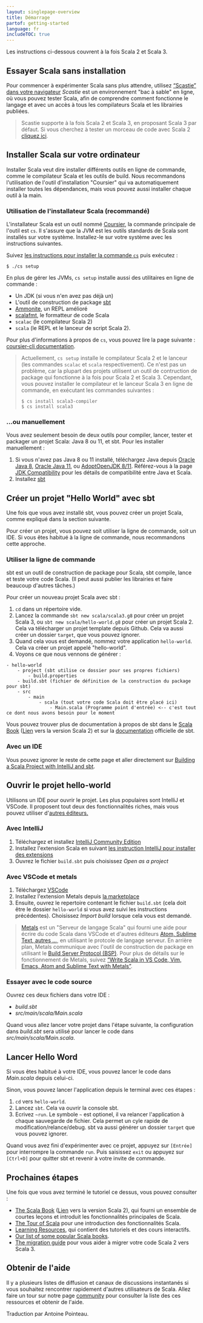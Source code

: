 ```yaml
---
layout: singlepage-overview
title: Démarrage
partof: getting-started
language: fr
includeTOC: true
---
```


Les instructions ci-dessous couvrent à la fois Scala 2 et Scala 3.

## Essayer Scala sans installation

Pour commencer à expérimenter Scala sans plus attendre, utilisez <a href="https://scastie.scala-lang.org/pEBYc5VMT02wAGaDrfLnyw" target="_blank">“Scastie” dans votre navigateur</a> _Scastie_ est un environnement "bac à sable" en ligne, où vous pouvez tester Scala, afin de comprendre comment fonctionne le langage et avec un accès à tous les compilateurs Scala et les librairies publiées.

> Scastie supporte à la fois Scala 2 et Scala 3, en proposant Scala 3 par défaut.
> Si vous cherchez à tester un morceau de code avec Scala 2
> [cliquez ici](https://scastie.scala-lang.org/MHc7C9iiTbGfeSAvg8CKAA).

## Installer Scala sur votre ordinateur

Installer Scala veut dire installer différents outils en ligne de commande, comme le compilateur Scala et les outils de build.
Nous recommandons l'utilisation de l'outil d'installation "Coursier" qui va automatiquement installer toutes les dépendances, mais vous pouvez aussi installer chaque outil à la main.

### Utilisation de l'installateur Scala (recommandé)

L'installateur Scala est un outil nommé [Coursier](https://get-coursier.io/docs/cli-overview), la commande principale de l'outil est `cs`.
Il s'assure que la JVM est les outils standards de Scala sont installés sur votre système. 
Installez-le sur votre système avec les instructions suivantes.

<div class="main-download">
    <div id="download-step-one">
        <p>Suivez <a href="https://get-coursier.io/docs/cli-installation.html#native-launcher" target="_blank">les instructions pour installer la commande <code>cs</code></a> puis exécutez :</p>
        <p><code>$ ./cs setup</code></p>
    </div>
</div>

En plus de gérer les JVMs, `cs setup` installe aussi des utilitaires en ligne de commande :

- Un JDK (si vous n'en avez pas déjà un)
- L'outil de construction de package [sbt](https://www.scala-sbt.org/)
- [Ammonite](https://ammonite.io/), un REPL amélioré
- [scalafmt](https://scalameta.org/scalafmt/), le formatteur de code Scala
- `scalac` (le compilateur Scala 2)
- `scala` (le REPL et le lanceur de script Scala 2).

Pour plus d'informations à propos de `cs`, vous pouvez lire la page suivante :
[coursier-cli documentation](https://get-coursier.io/docs/cli-overview).

> Actuellement, `cs setup` installe le compilateur Scala 2 et le lanceur
> (les commandes `scalac` et `scala` respectivement). Ce n'est pas un problème,
> car la plupart des projets utilisent un outil de contruction
> de package qui fonctionne à la fois pour Scala 2 et Scala 3.
> Cependant, vous pouvez installer le compilateur et le lanceur Scala 3 en ligne de commande,
> en exécutant les commandes suivantes :
> ```
> $ cs install scala3-compiler
> $ cs install scala3
> ```

### ...ou manuellement

Vous avez seulement besoin de deux outils pour compiler, lancer, tester et packager un projet Scala: Java 8 ou 11, et sbt.
Pour les installer manuellement :

1. Si vous n'avez pas Java 8 ou 11 installé, téléchargez
   Java depuis [Oracle Java 8](https://www.oracle.com/java/technologies/javase-jdk8-downloads.html), [Oracle Java 11](https://www.oracle.com/java/technologies/javase-jdk11-downloads.html),
   ou [AdoptOpenJDK 8/11](https://adoptopenjdk.net/). Référez-vous à la page [JDK Compatibility](/overviews/jdk-compatibility/overview.html) pour les détails de compatibilité entre Java et Scala.
1. Installez [sbt](https://www.scala-sbt.org/download.html)

## Créer un projet "Hello World" avec sbt

Une fois que vous avez installé sbt, vous pouvez créer un projet Scala, comme expliqué dans la section suivante.

Pour créer un projet, vous pouvez soit utiliser la ligne de commande, soit un IDE.
Si vous êtes habitué à la ligne de commande, nous recommandons cette approche.

### Utiliser la ligne de commande

sbt est un outil de construction de package pour Scala, sbt compile, lance et teste votre code Scala.
(Il peut aussi publier les librairies et faire beaucoup d'autres tâches.)

Pour créer un nouveau projet Scala avec sbt :

1. `cd` dans un répertoire vide.
1. Lancez la commande `sbt new scala/scala3.g8` pour créer un projet Scala 3, ou `sbt new scala/hello-world.g8` pour créer un projet Scala 2.
   Cela va télécharger un projet template depuis Github.
   Cela va aussi créer un dossier `target`, que vous pouvez ignorer.
1. Quand cela vous est demandé, nommez votre application `hello-world`. Cela va créer un projet appelé "hello-world".
1. Voyons ce que nous vennons de générer :

```
- hello-world
    - project (sbt utilise ce dossier pour ses propres fichiers)
        - build.properties
    - build.sbt (fichier de définition de la construction du package pour sbt)
    - src
        - main
            - scala (tout votre code Scala doit être placé ici)
                - Main.scala (Programme point d'entrée) <-- c'est tout ce dont nous avons besoin pour le moment
```

Vous pouvez trouver plus de documentation à propos de sbt dans le [Scala Book](/scala3/book/tools-sbt.html) ([Lien](/overviews/scala-book/scala-build-tool-sbt.html) vers la version Scala 2) et sur la [documentation](https://www.scala-sbt.org/1.x/docs/index.html) officielle de sbt.

### Avec un IDE

Vous pouvez ignorer le reste de cette page et aller directement sur [Building a Scala Project with IntelliJ and sbt](/getting-started/intellij-track/building-a-scala-project-with-intellij-and-sbt.html).


## Ouvrir le projet hello-world

Utilisons un IDE pour ouvrir le projet. Les plus populaires sont IntelliJ et VSCode.
Il proposent tout deux des fonctionnalités riches, mais vous pouvez utiliser d'[autres éditeurs.](https://scalameta.org/metals/docs/editors/overview.html)

### Avec IntelliJ

1. Téléchargez et installez [IntelliJ Community Edition](https://www.jetbrains.com/idea/download/)
1. Installez l'extension Scala en suivant [les instruction IntelliJ pour installer des extensions](https://www.jetbrains.com/help/idea/managing-plugins.html)
1. Ouvrez le fichier `build.sbt` puis choisissez *Open as a project*

### Avec VSCode et metals

1. Téléchargez [VSCode](https://code.visualstudio.com/Download)
1. Installez l'extension Metals depuis [la marketplace](https://marketplace.visualstudio.com/items?itemName=scalameta.metals)
1. Ensuite, ouvrez le repertoire contenant le fichier `build.sbt` (cela doit être le dossier `hello-world` si vous avez suivi les instructions précédentes). Choisissez *Import build* lorsque cela vous est demandé.

> [Metals](https://scalameta.org/metals) est un "Serveur de langage Scala" qui fourni une aide pour écrire du code Scala dans VSCode et d'autres éditeurs [Atom, Sublime Text, autres ...](https://scalameta.org/metals/docs/editors/overview.html), en utilisant le protcole de langage serveur.
> En arrière plan, Metals communique avec l'outil de construction de package en utilisant
> le [Build Server Protocol (BSP)](https://build-server-protocol.github.io/).
> Pour plus de détails sur le fonctionnement de Metals, suivez [“Write Scala in VS Code, Vim, Emacs, Atom and Sublime Text with Metals”](https://www.scala-lang.org/2019/04/16/metals.html).

### Essayer avec le code source

Ouvrez ces deux fichiers dans votre IDE :

- _build.sbt_
- _src/main/scala/Main.scala_

Quand vous allez lancer votre projet dans l'étape suivante, la configuration dans _build.sbt_ sera utilisé pour lancer le code dans _src/main/scala/Main.scala_.

## Lancer Hello Word

Si vous êtes habitué à votre IDE, vous pouvez lancer le code dans _Main.scala_ depuis celui-ci.

Sinon, vous pouvez lancer l'application depuis le terminal avec ces étapes :

1. `cd` vers `hello-world`.
1. Lancez `sbt`. Cela va ouvrir la console sbt.
1. Ecrivez `~run`. Le symbole `~` est optionel, il va relancer l'application à chaque sauvegarde de fichier.
   Cela permet un cyle rapide de modification/relance/debug. sbt va aussi générer un dossier `target` que vous pouvez ignorer.

Quand vous avez fini d'expérimenter avec ce projet, appuyez sur `[Entrée]` pour interrompre la commande `run`.
Puis saisissez `exit` ou appuyez sur `[Ctrl+D]` pour quitter sbt et revenir à votre invite de commande.

## Prochaines étapes

Une fois que vous avez terminé le tutoriel ce dessus, vous pouvez consulter :

* [The Scala Book](/scala3/book/introduction.html) ([Lien](/overviews/scala-book/introduction.html) vers la version Scala 2), qui fourni un ensemble de courtes leçons et introduit les fonctionnalités principales de Scala.
* [The Tour of Scala](/tour/tour-of-scala.html) pour une introduction des fonctionnalités Scala.
* [Learning Resources](/learn.html), qui contient des tutoriels et des cours interactifs.
* [Our list of some popular Scala books](/books.html).
* [The migration guide](/scala3/guides/migration/compatibility-intro.html) pour vous aider à migrer votre code Scala 2 vers Scala 3.

## Obtenir de l'aide
Il y a plusieurs listes de diffusion et canaux de discussions instantanés si vous souhaitez rencontrer rapidement d'autres utilisateurs de Scala. Allez faire un tour sur notre page [community](https://scala-lang.org/community/) pour consulter la liste des ces ressources et obtenir de l'aide.

Traduction par Antoine Pointeau.

<!-- Hidden elements whose content are used to provide OS-specific download instructions.
 -- This is handled in `resources/js/functions.js`.
 --> 
<div style="display:none" id="stepOne-linux">
       <code class="hljs">$ curl -fLo cs https://git.io/coursier-cli-linux && chmod +x cs && ./cs setup </code> <br>
</div>

<div style="display:none" id="stepOne-unix">
    <p>Suivez <a href="https://get-coursier.io/docs/cli-installation" target="_blank">les instructions pour installer la commande 
    <code>cs</code></a>puis exécutez :</p>
    <p><code>$ ./cs setup</code></p>
</div>

<div style="display:none" id="stepOne-osx">
    <div class="highlight">
        <code class="hljs">$ brew install coursier/formulas/coursier && cs setup </code> <br>
    </div>
    <p>Alternativement, si vous n'utilisez pas Homebrew</p>
    <div class="highlight">
        <code class="hljs">$ curl -fLo cs https://git.io/coursier-cli-macos && chmod +x cs &&  (xattr -d com.apple.quarantine cs || true) && ./cs setup</code> <br>
    </div>
</div>

<div style="display:none" id="stepOne-windows">
    <p>Téléchargez et exécutez <a href="https://git.io/coursier-cli-windows-exe">l'intallateur Scala pour Windows</a> basé sur Coursier</p>
</div>
